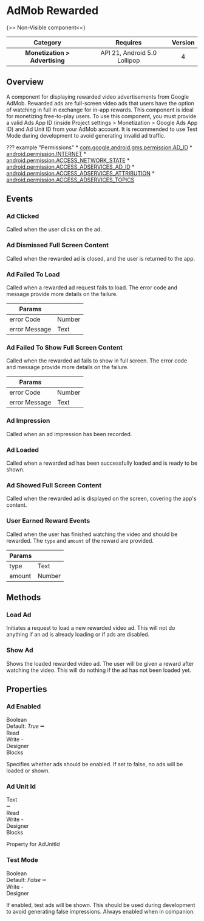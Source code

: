 # AdMob Rewarded

{>> Non-Visible component<<}

| Category | Requires | Version |
|:--------:|:-------:|:--------:|
|**Monetization > Advertising**|<span class="chip chip-any">API 21, Android 5.0 Lollipop</span>|<span class="chip chip-number">4</span>|

## Overview

A component for displaying rewarded video advertisements from Google AdMob. Rewarded ads are full-screen video ads that users have the option of watching in full in exchange for in-app rewards. This component is ideal for monetizing free-to-play users. To use this component, you must provide a valid Ads App ID (inside Project settings &gt; Monetization &gt; Google Ads App ID) and Ad Unit ID from your AdMob account. It is recommended to use Test Mode during development to avoid generating invalid ad traffic.

??? example "Permissions"
    * [com.google.android.gms.permission.AD_ID](https://developer.android.com/reference/android/Manifest.permission.html#com.google.android.gms.permission.AD_ID)
    * [android.permission.INTERNET](https://developer.android.com/reference/android/Manifest.permission.html#INTERNET)
    * [android.permission.ACCESS_NETWORK_STATE](https://developer.android.com/reference/android/Manifest.permission.html#ACCESS_NETWORK_STATE)
    * [android.permission.ACCESS_ADSERVICES_AD_ID](https://developer.android.com/reference/android/Manifest.permission.html#ACCESS_ADSERVICES_AD_ID)
    * [android.permission.ACCESS_ADSERVICES_ATTRIBUTION](https://developer.android.com/reference/android/Manifest.permission.html#ACCESS_ADSERVICES_ATTRIBUTION)
    * [android.permission.ACCESS_ADSERVICES_TOPICS](https://developer.android.com/reference/android/Manifest.permission.html#ACCESS_ADSERVICES_TOPICS)

## Events

### Ad Clicked

Called when the user clicks on the ad.

<div class="block" ai2-block="event" not-rendered="true" value="%7B%22componentName%22:%20%22AdMob%20Rewarded%22,%20%22name%22:%20%22Ad%20Clicked%22,%20%22param%22:%20%5B%5D%7D"></div>

### Ad Dismissed Full Screen Content

Called when the rewarded ad is closed, and the user is returned to the app.

<div class="block" ai2-block="event" not-rendered="true" value="%7B%22componentName%22:%20%22AdMob%20Rewarded%22,%20%22name%22:%20%22Ad%20Dismissed%20Full%20Screen%20Content%22,%20%22param%22:%20%5B%5D%7D"></div>

### Ad Failed To Load

Called when a rewarded ad request fails to load. The error code and message provide more details on the failure.

<div class="block" ai2-block="event" not-rendered="true" value="%7B%22componentName%22:%20%22AdMob%20Rewarded%22,%20%22name%22:%20%22Ad%20Failed%20To%20Load%22,%20%22param%22:%20%5B%22error%20Code%22,%20%22error%20Message%22%5D%7D"></div>

| Params | []() |
|--------|------|
|error Code|<span class="chip chip-number">Number</span>|
|error Message|<span class="chip chip-text">Text</span>|

### Ad Failed To Show Full Screen Content

Called when the rewarded ad fails to show in full screen. The error code and message provide more details on the failure.

<div class="block" ai2-block="event" not-rendered="true" value="%7B%22componentName%22:%20%22AdMob%20Rewarded%22,%20%22name%22:%20%22Ad%20Failed%20To%20Show%20Full%20Screen%20Content%22,%20%22param%22:%20%5B%22error%20Code%22,%20%22error%20Message%22%5D%7D"></div>

| Params | []() |
|--------|------|
|error Code|<span class="chip chip-number">Number</span>|
|error Message|<span class="chip chip-text">Text</span>|

### Ad Impression

Called when an ad impression has been recorded.

<div class="block" ai2-block="event" not-rendered="true" value="%7B%22componentName%22:%20%22AdMob%20Rewarded%22,%20%22name%22:%20%22Ad%20Impression%22,%20%22param%22:%20%5B%5D%7D"></div>

### Ad Loaded

Called when a rewarded ad has been successfully loaded and is ready to be shown.

<div class="block" ai2-block="event" not-rendered="true" value="%7B%22componentName%22:%20%22AdMob%20Rewarded%22,%20%22name%22:%20%22Ad%20Loaded%22,%20%22param%22:%20%5B%5D%7D"></div>

### Ad Showed Full Screen Content

Called when the rewarded ad is displayed on the screen, covering the app's content.

<div class="block" ai2-block="event" not-rendered="true" value="%7B%22componentName%22:%20%22AdMob%20Rewarded%22,%20%22name%22:%20%22Ad%20Showed%20Full%20Screen%20Content%22,%20%22param%22:%20%5B%5D%7D"></div>

### User Earned Reward Events

Called when the user has finished watching the video and should be rewarded. The `type` and `amount` of the reward are provided.

<div class="block" ai2-block="event" not-rendered="true" value="%7B%22componentName%22:%20%22AdMob%20Rewarded%22,%20%22name%22:%20%22User%20Earned%20Reward%20Events%22,%20%22param%22:%20%5B%22type%22,%20%22amount%22%5D%7D"></div>

| Params | []() |
|--------|------|
|type|<span class="chip chip-text">Text</span>|
|amount|<span class="chip chip-number">Number</span>|

## Methods

### Load Ad

Initiates a request to load a new rewarded video ad. This will not do anything if an ad is already loading or if ads are disabled.

<div class="block" ai2-block="method" not-rendered="true" value="%7B%22componentName%22:%20%22AdMob%20Rewarded%22,%20%22name%22:%20%22Load%20Ad%22,%20%22output%22:%20false,%20%22param%22:%20%5B%5D%7D"></div>

### Show Ad

Shows the loaded rewarded video ad. The user will be given a reward after watching the video. This will do nothing if the ad has not been loaded yet.

<div class="block" ai2-block="method" not-rendered="true" value="%7B%22componentName%22:%20%22AdMob%20Rewarded%22,%20%22name%22:%20%22Show%20Ad%22,%20%22output%22:%20false,%20%22param%22:%20%5B%5D%7D"></div>

## Properties

### Ad Enabled

<span style="user-select: none; white-space:pre-wrap;"><span class="chip chip-boolean">Boolean</span> <span class="chip chip-boolean">Default: <i>True</i></span> :heavy_minus_sign: <span class="chip chip-rw">Read</span> <span class="chip chip-rw">Write</span>  - <span class="chip chip-bd">Designer</span> <span class="chip chip-bd">Blocks</span></span>

Specifies whether ads should be enabled. If set to false, no ads will be loaded or shown.

<div class="block" ai2-block="property" not-rendered="true" value="%7B%22componentName%22:%20%22AdMob%20Rewarded%22,%20%22name%22:%20%22Ad%20Enabled%22,%20%22getter%22:%20true%7D"></div>
<div class="block" ai2-block="property" not-rendered="true" value="%7B%22componentName%22:%20%22AdMob%20Rewarded%22,%20%22name%22:%20%22Ad%20Enabled%22,%20%22getter%22:%20false%7D"></div>

### Ad Unit Id

<span style="user-select: none; white-space:pre-wrap;"><span class="chip chip-text">Text</span> :heavy_minus_sign: <span class="chip chip-rw">Read</span> <span class="chip chip-rw">Write</span>  - <span class="chip chip-bd">Designer</span> <span class="chip chip-bd">Blocks</span></span>

Property for AdUnitId

<div class="block" ai2-block="property" not-rendered="true" value="%7B%22componentName%22:%20%22AdMob%20Rewarded%22,%20%22name%22:%20%22Ad%20Unit%20Id%22,%20%22getter%22:%20true%7D"></div>
<div class="block" ai2-block="property" not-rendered="true" value="%7B%22componentName%22:%20%22AdMob%20Rewarded%22,%20%22name%22:%20%22Ad%20Unit%20Id%22,%20%22getter%22:%20false%7D"></div>

### Test Mode

<span style="user-select: none; white-space:pre-wrap;"><span class="chip chip-boolean">Boolean</span> <span class="chip chip-boolean">Default: <i>False</i></span> :heavy_minus_sign: <span class="chip chip-rw">Write</span>  - <span class="chip chip-bd">Designer</span></span>

If enabled, test ads will be shown. This should be used during development to avoid generating false impressions. Always enabled when in companion.
